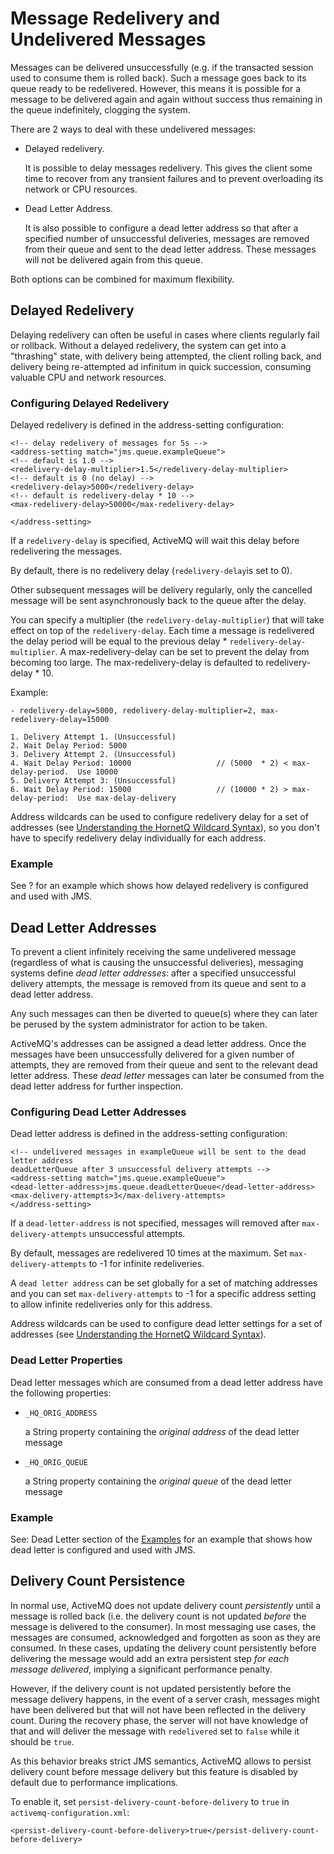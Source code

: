 # Message Redelivery and Undelivered Messages

Messages can be delivered unsuccessfully (e.g. if the transacted session
used to consume them is rolled back). Such a message goes back to its
queue ready to be redelivered. However, this means it is possible for a
message to be delivered again and again without success thus remaining
in the queue indefinitely, clogging the system.

There are 2 ways to deal with these undelivered messages:

-   Delayed redelivery.

    It is possible to delay messages redelivery.  This gives the client some
    time to recover from any transient failures and to prevent overloading
    its network or CPU resources.

-   Dead Letter Address.

    It is also possible to configure a dead letter address so that after
    a specified number of unsuccessful deliveries, messages are removed
    from their queue and sent to the dead letter address.  These messages
    will not be delivered again from this queue.

Both options can be combined for maximum flexibility.

## Delayed Redelivery

Delaying redelivery can often be useful in cases where clients regularly
fail or rollback. Without a delayed redelivery, the system can get into a
"thrashing" state, with delivery being attempted, the client rolling back,
and delivery being re-attempted ad infinitum in quick succession,
consuming valuable CPU and network resources.

### Configuring Delayed Redelivery

Delayed redelivery is defined in the address-setting configuration:

    <!-- delay redelivery of messages for 5s -->
    <address-setting match="jms.queue.exampleQueue">
    <!-- default is 1.0 --> 
    <redelivery-delay-multiplier>1.5</redelivery-delay-multiplier>
    <!-- default is 0 (no delay) --> 
    <redelivery-delay>5000</redelivery-delay>
    <!-- default is redelivery-delay * 10 -->
    <max-redelivery-delay>50000</max-redelivery-delay>
     
    </address-setting>

If a `redelivery-delay` is specified, ActiveMQ will wait this delay
before redelivering the messages.

By default, there is no redelivery delay (`redelivery-delay`is set to
0).

Other subsequent messages will be delivery regularly, only the cancelled
message will be sent asynchronously back to the queue after the delay.

You can specify a multiplier (the `redelivery-delay-multiplier`) that will
take effect on top of the `redelivery-delay`.  Each time a message is redelivered
the delay period will be equal to the previous delay * `redelivery-delay-multiplier`.
A max-redelivery-delay can be set to prevent the delay from becoming too large.
The max-redelivery-delay is defaulted to redelivery-delay \* 10.

Example:

    - redelivery-delay=5000, redelivery-delay-multiplier=2, max-redelivery-delay=15000

    1. Delivery Attempt 1. (Unsuccessful)
    2. Wait Delay Period: 5000
    3. Delivery Attempt 2. (Unsuccessful)
    4. Wait Delay Period: 10000                   // (5000  * 2) < max-delay-period.  Use 10000
    5. Delivery Attempt 3: (Unsuccessful)
    6. Wait Delay Period: 15000                   // (10000 * 2) > max-delay-period:  Use max-delay-delivery

Address wildcards can be used to configure redelivery delay for a set of
addresses (see [Understanding the HornetQ Wildcard Syntax](wildcard-syntax.md)), so you don't have to specify redelivery delay
individually for each address.

### Example

See ? for an example which shows how delayed redelivery is configured
and used with JMS.

## Dead Letter Addresses

To prevent a client infinitely receiving the same undelivered message
(regardless of what is causing the unsuccessful deliveries), messaging
systems define *dead letter addresses*: after a specified unsuccessful
delivery attempts, the message is removed from its queue and sent
to a dead letter address.

Any such messages can then be diverted to queue(s) where they can later
be perused by the system administrator for action to be taken.

ActiveMQ's addresses can be assigned a dead letter address. Once the
messages have been unsuccessfully delivered for a given number of
attempts, they are removed from their queue and sent to the relevant 
dead letter address. These *dead letter* messages can later be consumed
from the dead letter address for further inspection.

### Configuring Dead Letter Addresses

Dead letter address is defined in the address-setting configuration:

    <!-- undelivered messages in exampleQueue will be sent to the dead letter address
    deadLetterQueue after 3 unsuccessful delivery attempts -->
    <address-setting match="jms.queue.exampleQueue">
    <dead-letter-address>jms.queue.deadLetterQueue</dead-letter-address>
    <max-delivery-attempts>3</max-delivery-attempts>
    </address-setting>

If a `dead-letter-address` is not specified, messages will removed after
`max-delivery-attempts` unsuccessful attempts.

By default, messages are redelivered 10 times at the maximum. Set
`max-delivery-attempts` to -1 for infinite redeliveries.

A `dead letter address` can be set globally for a set of matching
addresses and you can set `max-delivery-attempts` to -1 for a specific
address setting to allow infinite redeliveries only for this address.

Address wildcards can be used to configure dead letter settings for a
set of addresses (see [Understanding the HornetQ Wildcard Syntax](wildcard-syntax.md)).

### Dead Letter Properties

Dead letter messages which are consumed from a dead letter address have
the following properties:

-   `_HQ_ORIG_ADDRESS`

    a String property containing the *original address* of the dead
    letter message

-   `_HQ_ORIG_QUEUE`

    a String property containing the *original queue* of the dead letter
    message

### Example

See: Dead Letter section of the [Examples](examples.md) for an example
that shows how dead letter is configured and used with JMS.

## Delivery Count Persistence

In normal use, ActiveMQ does not update delivery count *persistently*
until a message is rolled back (i.e. the delivery count is not updated
*before* the message is delivered to the consumer). In most messaging
use cases, the messages are consumed, acknowledged and forgotten as soon
as they are consumed. In these cases, updating the delivery count
persistently before delivering the message would add an extra persistent
step *for each message delivered*, implying a significant performance
penalty.

However, if the delivery count is not updated persistently before the
message delivery happens, in the event of a server crash, messages might
have been delivered but that will not have been reflected in the
delivery count. During the recovery phase, the server will not have
knowledge of that and will deliver the message with `redelivered` set to
`false` while it should be `true`.

As this behavior breaks strict JMS semantics, ActiveMQ allows to persist
delivery count before message delivery but this feature is disabled by default
due to performance implications.

To enable it, set `persist-delivery-count-before-delivery` to `true` in
`activemq-configuration.xml`:

    <persist-delivery-count-before-delivery>true</persist-delivery-count-before-delivery>
